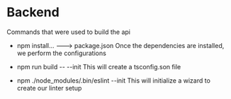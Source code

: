 # Backend

Commands that were used to build the api

- npm install... ---> package.json
  Once the dependencies are installed, we perform the configurations

- npm run build -- --init
  This will create a tsconfig.son file

- npm ./node_modules/.bin/eslint --init
  This will initialize a wizard to create our linter setup
